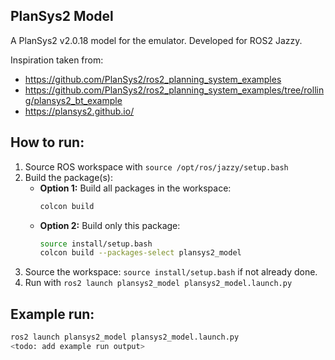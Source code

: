 ## PlanSys2 Model

A PlanSys2 v2.0.18 model for the emulator. Developed for ROS2 Jazzy.

Inspiration taken from: 
- https://github.com/PlanSys2/ros2_planning_system_examples
- https://github.com/PlanSys2/ros2_planning_system_examples/tree/rolling/plansys2_bt_example
- https://plansys2.github.io/

## How to run:

1. Source ROS workspace with `source /opt/ros/jazzy/setup.bash`
2. Build the package(s):
   - **Option 1:** Build all packages in the workspace:
     ```bash
     colcon build
     ```
   - **Option 2:** Build only this package:
     ```bash
     source install/setup.bash
     colcon build --packages-select plansys2_model
     ```
3. Source the workspace: `source install/setup.bash` if not already done.
4. Run with `ros2 launch plansys2_model plansys2_model.launch.py`

## Example run:

```bash
ros2 launch plansys2_model plansys2_model.launch.py
<todo: add example run output>
```